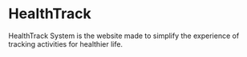 # HealthTrack
HealthTrack System is the website made to simplify the experience of tracking activities for healthier life.

